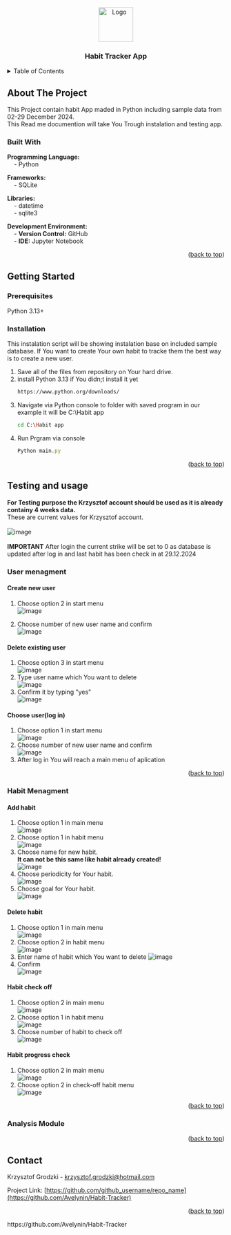 
<a id="readme-top"></a>

<br />
<div align="center">
  <a href="https://github.com/github_username/repo_name">
    <img src=https://github.com/user-attachments/assets/325d32d8-fae5-4eea-a328-8e7fe109ce76 alt="Logo" width="80" height="80">
  </a>

<h3 align="center">Habit Tracker App</h3>
</div>




<details>
  <summary>Table of Contents</summary>
  <ol>
    <li>
      <a href="#about-the-project">About The Project</a>
      <ul>
        <li><a href="#built-with">Built With</a></li>
      </ul>
    </li>
    <li>
      <a href="#getting-started">Getting Started</a>
      <ul>
        <li><a href="#prerequisites">Prerequisites</a></li>
        <li><a href="#installation">Installation</a></li>
      </ul>
    </li>
    <li><a href="#testing-and-usage">Testing and Usage</a></li>
      <ul>
        <li><a href="#user-menagment">User Menagment</a></li>
        <li><a href="#habit-menagment">Habit Menagment</a></li>
        <li><a href="#analysis-module">Analysis Module</a></li>
      </ul>
    <li><a href="#contact">Contact</a></li>
  </ol>
</details>

## About The Project

This Project contain habit App maded in Python including sample data from 02-29 December 2024. <br>
This Read me documention will take You Trough instalation and testing app.

### Built With

**Programming Language:**  
&nbsp;&nbsp;&nbsp;&nbsp;- Python  

**Frameworks:**  
&nbsp;&nbsp;&nbsp;&nbsp;- SQLite  

**Libraries:**  
&nbsp;&nbsp;&nbsp;&nbsp;- datetime  
&nbsp;&nbsp;&nbsp;&nbsp;- sqlite3  

**Development Environment:**  
&nbsp;&nbsp;&nbsp;&nbsp;- **Version Control:** GitHub  
&nbsp;&nbsp;&nbsp;&nbsp;- **IDE:** Jupyter Notebook  

<p align="right">(<a href="#readme-top">back to top</a>)</p>

## Getting Started

### Prerequisites

Python 3.13+

### Installation
This instalation script will be showing instalation base on included sample database.
If You want to create Your own habit to tracke them the best way is to create a new user.

1. Save all of the files from repository on Your hard drive.
2. install Python 3.13 if You didn;t install it yet
   ```sh
   https://www.python.org/downloads/
   ```
3. Navigate via Python console to folder with saved program in our example it will be C:\Habit app
   ```sh
   cd C:\Habit app
   ```
4. Run Prgram via console
   ```js
   Python main.py
   ```

<p align="right">(<a href="#readme-top">back to top</a>)</p>

## Testing and usage

**For Testing purpose the Krzysztof account should be used as it is already containy 4 weeks data.**<br>
These are current values for Krzysztof account.<br><br>
![image](https://github.com/user-attachments/assets/f50cd7ae-4dad-4bf0-862e-51add28396c8)<br><br>
**IMPORTANT** After login the current strike will be set to 0 as database is updated after log in and last habit has been check in at 29.12.2024

### User menagment

#### Create new user

1. Choose option 2 in start menu<br>
  ![image](https://github.com/user-attachments/assets/67d92fb0-edba-4454-8164-7995c9dc65c4)

2. Choose number of new user name and confirm<br>
   ![image](https://github.com/user-attachments/assets/e838c93d-6b6a-4002-bef2-bbc92d6aec29)

#### Delete existing user

1. Choose option 3 in start menu<br>
  ![image](https://github.com/user-attachments/assets/67d92fb0-edba-4454-8164-7995c9dc65c4)
2. Type user name which You want to delete<br>
![image](https://github.com/user-attachments/assets/e455ce5e-b086-4722-add9-30d5fd844962)
2. Confirm it by typing "yes"<br>
![image](https://github.com/user-attachments/assets/41171ffd-402b-472d-a475-d80b3a5a0fa2)

#### Choose user(log in)
1. Choose option 1 in start menu<br>
  ![image](https://github.com/user-attachments/assets/67d92fb0-edba-4454-8164-7995c9dc65c4)
2.  Choose number of new user name and confirm<br>
![image](https://github.com/user-attachments/assets/56696b97-b4fc-46f9-b853-f703d045b2a3)
3. After log in You will reach a main menu of aplication<br>
<p align="right">(<a href="#readme-top">back to top</a>)</p>

### Habit Menagment

#### Add habit
1. Choose option 1 in main menu<br>
![image](https://github.com/user-attachments/assets/77cc5271-cf08-4fa3-903e-3f0e7d84d77a)
2. Choose option 1 in habit menu<br>
![image](https://github.com/user-attachments/assets/a81cfcbc-5a42-45b6-8c5b-204224b856c2)
3. Choose name for new habit.<br>
   **It can not be this same like habit already created!**<br>
 ![image](https://github.com/user-attachments/assets/65153af6-a10a-4413-99ad-4affddfdc974)
4. Choose periodicity for Your habit.<br>
  ![image](https://github.com/user-attachments/assets/ab44a102-6ff7-448a-aaed-827a79ed457a)
4. Choose goal for Your habit.<br>
![image](https://github.com/user-attachments/assets/478cd5d2-0584-46e2-be4b-ad2d4c9fc06b)

#### Delete habit
1. Choose option 1 in main menu<br>
![image](https://github.com/user-attachments/assets/77cc5271-cf08-4fa3-903e-3f0e7d84d77a)
2. Choose option 2 in habit menu<br>
![image](https://github.com/user-attachments/assets/a81cfcbc-5a42-45b6-8c5b-204224b856c2)
3. Enter name of habit which You want to delete
![image](https://github.com/user-attachments/assets/86a77160-d49d-49d2-b083-b39953cf0601)
4. Confirm<br>
![image](https://github.com/user-attachments/assets/4b42d399-5d8d-410e-968a-fea672caa923)
   
#### Habit check off
1. Choose option 2 in main menu<br>
![image](https://github.com/user-attachments/assets/77cc5271-cf08-4fa3-903e-3f0e7d84d77a)
2. Choose option 1 in habit menu<br>
![image](https://github.com/user-attachments/assets/009bc4ea-0de8-45ba-a0af-e941a560ff4f)
3. Choose number of habit to check off<br>
![image](https://github.com/user-attachments/assets/d656e891-72f1-41a2-bad7-634b07f560aa)

#### Habit progress check
1. Choose option 2 in main menu<br>
![image](https://github.com/user-attachments/assets/77cc5271-cf08-4fa3-903e-3f0e7d84d77a)
2. Choose option 2 in check-off habit menu<br>
![image](https://github.com/user-attachments/assets/47235a70-4391-43ec-895d-535a2aa6f4d9)

<p align="right">(<a href="#readme-top">back to top</a>)</p>


### Analysis Module

<p align="right">(<a href="#readme-top">back to top</a>)</p>

## Contact

Krzysztof Grodzki - krzysztof.grodzki@hotmail.com

Project Link: [https://github.com/github_username/repo_name](https://github.com/Avelynin/Habit-Tracker)

<p align="right">(<a href="#readme-top">back to top</a>)</p>
https://github.com/Avelynin/Habit-Tracker

